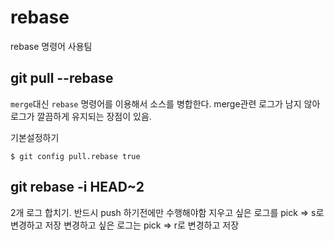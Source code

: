 # rebase

rebase 명령어 사용팀

## git pull --rebase

`merge`대신 `rebase` 명령어를 이용해서 소스를 병합한다. merge관련 로그가 남지 않아 로그가 깔끔하게 유지되는 장점이 있음.

기본설정하기

```
$ git config pull.rebase true
```

## git rebase -i HEAD~2

2개 로그 합치기. 반드시 push 하기전에만 수행해야함
지우고 싶은 로그를 pick => s로 변경하고 저장
변경하고 싶은 로그는 pick => r로 변경하고 저장
